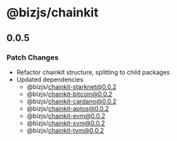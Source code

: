 # @bizjs/chainkit

## 0.0.5

### Patch Changes

- Refactor chainkit structure, splitting to child packages
- Updated dependencies
  - @bizjs/chainkit-starknet@0.0.2
  - @bizjs/chainkit-bitcoin@0.0.2
  - @bizjs/chainkit-cardano@0.0.2
  - @bizjs/chainkit-aptos@0.0.2
  - @bizjs/chainkit-evm@0.0.2
  - @bizjs/chainkit-svm@0.0.2
  - @bizjs/chainkit-tvm@0.0.2
